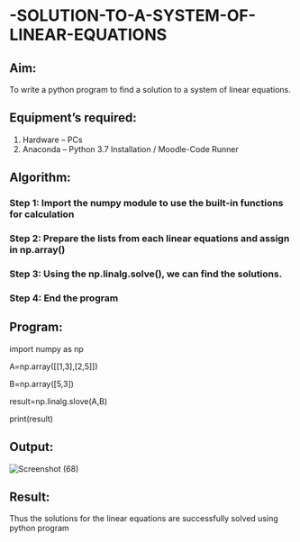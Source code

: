 # -SOLUTION-TO-A-SYSTEM-OF-LINEAR-EQUATIONS
## Aim:
To write a python program to find a solution to a system of linear equations.
## Equipment’s required:
1. 	Hardware – PCs
2. 	Anaconda – Python 3.7 Installation / Moodle-Code Runner
## Algorithm:
### Step 1: Import the numpy module to use the built-in functions for calculation
### Step 2: Prepare the lists from each linear equations and assign in np.array()
### Step 3: Using the np.linalg.solve(), we can find the solutions.
### Step 4: End the program

## Program:

import numpy as np

A=np.array([[1,3],[2,5]])

B=np.array([5,3])

result=np.linalg.slove(A,B)

print(result)


## Output:

![Screenshot (68)](https://github.com/Anusharonselva/-SOLUTION-TO-A-SYSTEM-OF-LINEAR-EQUATIONS/assets/119405600/9974ef2a-0537-4c12-84cf-0a945f7121e7)


## Result: 
Thus the solutions for the linear equations are successfully solved using python program

